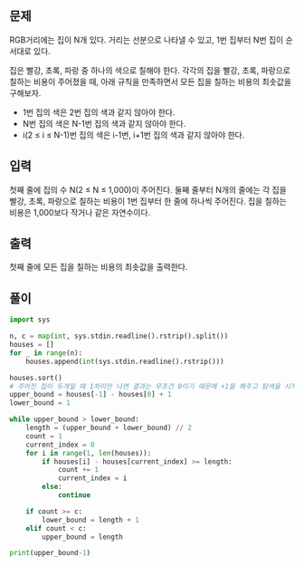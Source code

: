 ## 문제

RGB거리에는 집이 N개 있다. 거리는 선분으로 나타낼 수 있고, 1번 집부터 N번 집이 순서대로 있다.

집은 빨강, 초록, 파랑 중 하나의 색으로 칠해야 한다. 각각의 집을 빨강, 초록, 파랑으로 칠하는 비용이 주어졌을 때, 아래 규칙을 만족하면서 모든 집을 칠하는 비용의 최솟값을 구해보자.

- 1번 집의 색은 2번 집의 색과 같지 않아야 한다.
- N번 집의 색은 N-1번 집의 색과 같지 않아야 한다.
- i(2 ≤ i ≤ N-1)번 집의 색은 i-1번, i+1번 집의 색과 같지 않아야 한다.

## 입력

첫째 줄에 집의 수 N(2 ≤ N ≤ 1,000)이 주어진다. 둘째 줄부터 N개의 줄에는 각 집을 빨강, 초록, 파랑으로 칠하는 비용이 1번 집부터 한 줄에 하나씩 주어진다. 집을 칠하는 비용은 1,000보다 작거나 같은 자연수이다.

## 출력

첫째 줄에 모든 집을 칠하는 비용의 최솟값을 출력한다.

## 풀이



```python
import sys

n, c = map(int, sys.stdin.readline().rstrip().split())
houses = []
for _ in range(n):
    houses.append(int(sys.stdin.readline().rstrip()))

houses.sort()
# 주어진 집이 두개일 때 1차이만 나면 결과는 무조건 0이기 때문에 +1을 해주고 탐색을 시작한다.
upper_bound = houses[-1] - houses[0] + 1
lower_bound = 1

while upper_bound > lower_bound:
    length = (upper_bound + lower_bound) // 2
    count = 1
    current_index = 0
    for i in range(1, len(houses)):
        if houses[i] - houses[current_index] >= length:
            count += 1
            current_index = i
        else:
            continue

    if count >= c:
        lower_bound = length + 1
    elif count < c:	
        upper_bound = length

print(upper_bound-1)

```

